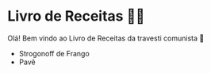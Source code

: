 # Livro de Receitas :man_cook:

Olá! Bem vindo ao Livro de Receitas da travesti comunista :wave:

- Strogonoff de Frango
- Pavê